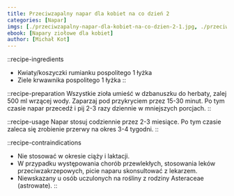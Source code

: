 ```yaml
---
title: Przeciwzapalny napar dla kobiet na co dzień 2
categories: [Napar]
imgs: [./przeciwzapalny-napar-dla-kobiet-na-co-dzien-2-1.jpg, ./przeciwzapalny-napar-dla-kobiet-na-co-dzien-2-2.jpg]
ebook: [Napary ziołowe dla kobiet]
author: [Michał Kot]
---
```


::recipe-ingredients
- Kwiaty/koszyczki rumianku pospolitego 1 łyżka
- Ziele krwawnika pospolitego 1 łyżka
::

::recipe-preparation
Wszystkie zioła umieść w dzbanuszku do herbaty, zalej 500 ml wrzącej wody. Zaparzaj pod przykryciem przez 15-30 minut. Po tym czasie napar przecedź i pij 2-3 razy dziennie w mniejszych porcjach.
::

::recipe-usage
Napar stosuj codziennie przez 2-3 miesiące. Po tym czasie zaleca się zrobienie przerwy na okres 3-4 tygodni.
::

::recipe-contraindications
- Nie stosować w okresie ciąży i laktacji.
- W przypadku występowania chorób przewlekłych, stosowania leków przeciwzakrzepowych, picie naparu skonsultować z lekarzem.
- Niewskazany u osób uczulonych na rośliny z rodziny Asteraceae (astrowate).
::